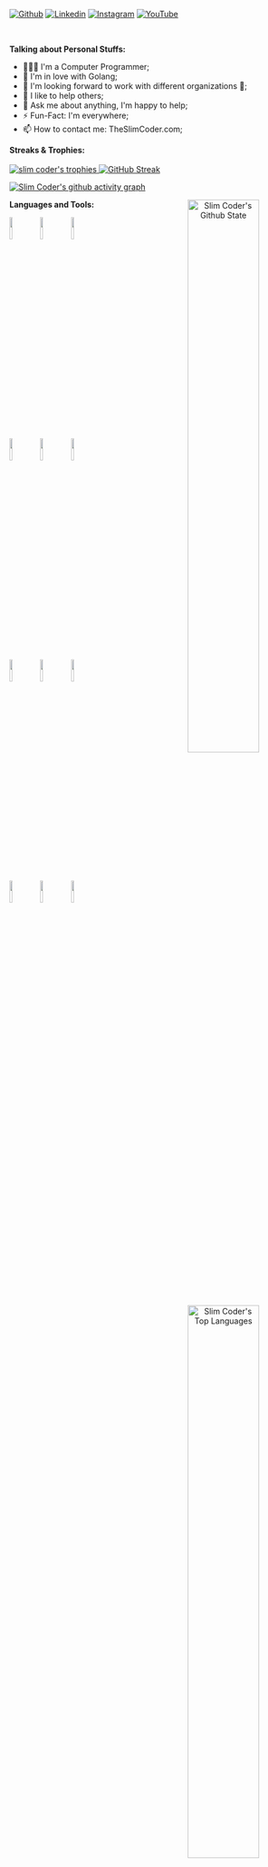 <!-- Your title -->

<!-- Your badges
You can use the website to generate badges: https://shields.io/
-->

[![Github](https://img.shields.io/badge/-Github-000?style=flat&logo=Github&logoColor=white)](https://github.com/TheSlimCoder)
[![Linkedin](https://img.shields.io/badge/-LinkedIn-blue?style=flat&logo=Linkedin&logoColor=white)](https://www.linkedin.com/company/slimcoder)
[![Instagram](https://img.shields.io/badge/-Instagram-c13584?style=flat&labelColor=c13584&logo=instagram&logoColor=white)](https://www.instagram.com/slimcoder)
[![YouTube](https://img.shields.io/badge/-Youtube-red?style=flat&logo=youtube&logoColor=white)](https://www.youtube.com/slimcoder)

&nbsp;

<!-- Any image aligned to the right. Beware the width -->

<!-- Talking about you -->
**Talking about Personal Stuffs:**

- 👨🏽‍💻 I'm a Computer Programmer;
- 🌱 I'm in love with Golang; 
- 👯 I'm looking forward to work with different organizations 🤝;
- 🤔 I like to help others;
- 💬 Ask me about anything, I'm happy to help;
- ⚡️ Fun-Fact: I'm everywhere;
- 📫 How to contact me: TheSlimCoder.com;

**Streaks & Trophies:**
<br/>
<br/>
<a href="https://github.com/ryo-ma/github-profile-trophy"><img src="https://github-profile-trophy.vercel.app/?username=TheSlimCoder&theme=onedark&row=3&column=4" alt="slim coder's trophies" />
[![GitHub Streak](https://github-readme-streak-stats.herokuapp.com/?user=TheSlimCoder&theme=dark)](https://git.io/streak-stats)
 
 [![Slim Coder's github activity graph](https://activity-graph.herokuapp.com/graph?username=TheSlimCoder&theme=react-dark)](https://github.com/ashutosh00710/github-readme-actvity-graph) 
 <p align="center">
    <img width="50%" align="right" alt="Slim Coder's Github State" src="https://github-readme-stats.vercel.app/api?username=Theslimcoder&show_icons=true&hide_border=true&theme=dark" />
    <img width="50%" align="right" alt="Slim Coder's Top Languages" src="https://github-readme-stats.vercel.app/api/top-langs/?username=TheSlimCoder&layout=compact&theme=dark" />
 </p> 
 

  
**Languages and Tools:** 

<!-- Your github readme stats
You can use this api: https://github.com/anuraghazra/github-readme-stats
-->
<p>
      <!-- Your languages and tools. Be careful with the alignment. 
  You can use this sites to get logos: https://www.vectorlogo.zone or https://simpleicons.org/
  -->
  <code><img width="10%" src="https://www.vectorlogo.zone/logos/javascript/javascript-icon.svg"></code>
  <code><img width="10%" src="https://www.vectorlogo.zone/logos/typescriptlang/typescriptlang-icon.svg"></code>
  <code><img width="10%" src="https://www.vectorlogo.zone/logos/golang/golang-icon.svg"></code>
  <br />
  <code><img width="10%" src="https://www.vectorlogo.zone/logos/w3_html5/w3_html5-ar21.svg"></code>
  <code><img width="10%" src="https://www.vectorlogo.zone/logos/netlifyapp_watercss/netlifyapp_watercss-ar21.svg"></code>
  <code><img width="10%" src="https://www.vectorlogo.zone/logos/json/json-ar21.svg"></code>
  <br />
  <code><img width="10%" src="https://www.vectorlogo.zone/logos/mysql/mysql-ar21.svg"></code>
  <code><img width="10%" src="https://www.vectorlogo.zone/logos/sqlite/sqlite-ar21.svg"></code>
  <code><img width="10%" src="https://www.vectorlogo.zone/logos/firebase/firebase-ar21.svg"></code>
  <br />
  <code><img width="10%" src="https://www.vectorlogo.zone/logos/git-scm/git-scm-ar21.svg"></code>
  <code><img width="10%" src="https://www.vectorlogo.zone/logos/yaml/yaml-ar21.svg"></code>
  <code><img width="10%" src="https://www.vectorlogo.zone/logos/gnu_bash/gnu_bash-ar21.svg"></code>
  <br/>
  <br/>
  <br/>
  <!-- https://github.com/wesky93/views this is a clone of the hits -->
</p>
